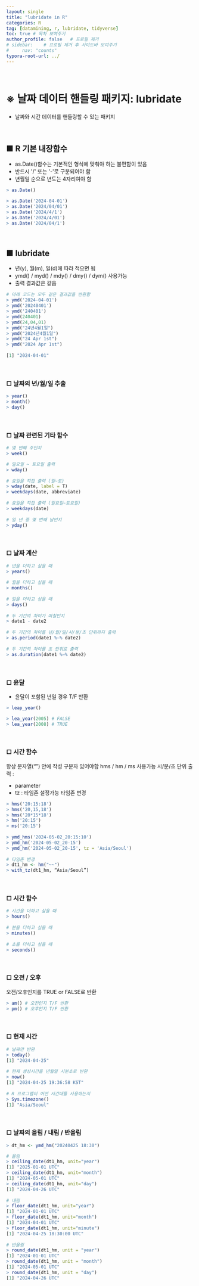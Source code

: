 ```yaml
---
layout: single
title: "lubridate in R"
categories: R
tag: [datamining, r, lubridate, tidyverse]
toc: true # 목차 보여주기
author_profile: false   # 프로필 제거
# sidebar:    # 프로필 제거 후 사이드바 보여주기
#     nav: "counts"
typora-root-url: ../
---
```

<br>

# **※ 날짜 데이터 핸들링 패키지: lubridate**				
- 날짜와 시간 데이터를 핸들링할 수 있는 패키지				

<br>

## ■ R 기본 내장함수				
- as.Date()함수는 기본적인 형식에 맞춰야 하는 불편함이 있음				
- 반드시 '/' 또는 '-'로 구분되어야 함				
- 년월일 순으로 년도는 4자리여야 함				
				
```r				
> as.Date()				
```				
				
```r				
> as.Date('2024-04-01')				
> as.Date('2024/04/01')				
> as.Date('2024/4/1')				
> as.Date('2024/4/01')				
> as.Date('2024/04/1')				
```				
				
<br>				
				
## ■ lubridate				
				
- 년(y), 월(m), 일(d)에 따라 적으면 됨				
- ymd() / myd() / mdy() / dmy() / dym() 사용가능				
- 출력 결과값은 같음				
				
```r				
# 아래 코드는 모두 같은 결과값을 반환함				
> ymd('2024-04-01')				
> ymd('20240401')				
> ymd('240401')				
> ymd(240401)				
> ymd(24,04,01)				
> ymd("24년4월1일")				
> ymd("2024년4월1일")				
> ymd("24 Apr 1st")				
> ymd("2024 Apr 1st")				
				
[1] "2024-04-01"
```				
				
<br>				
				
### □ 날짜의 년/월/일 추출				
				
```r				
> year()				
> month()				
> day()				
```				
				
<br>				
				
### □ 날짜 관련된 기타 함수				
				
```r				
# 몇 번째 주인지				
> week()				
```				
				
```r				
# 일요일 ~ 토요일 출력				
> wday()				
				
# 요일을 직접 출력 (일~토)				
> wday(date, label = T) 				
> weekdays(date, abbreviate)				
				
# 요일을 직접 출력 (일요일~토요일)				
> weekdays(date)				
				
# 일 년 중 몇 번째 날인지				
> yday()				
```

<br>				
				
### □ 날짜 계산				
				
```r
# 년을 더하고 싶을 때				
> years()				
				
# 월을 더하고 싶을 때				
> months()				
				
# 일을 더하고 싶을 때				
> days()				
				
# 두 기간의 차이가 며칠인지				
> date1 - date2				
				
# 두 기간의 차이를 년/월/일/시/분/초 단위까지 출력				
> as.period(date1 %–% date2)				
				
# 두 기간의 차이를 초 단위로 출력				
> as.duration(date1 %–% date2)				
```				
				
<br>				
				
### □ 윤달				
- 윤달이 포함된 년일 경우 T/F 반환				
				
```r				
> leap_year()				
```				
				
```r				
> lea_year(2005) # FALSE				
> lea_year(2008) # TRUE				
```				
				
<br>				
				
### □ 시간 함수				
항상 문자열(“”) 안에 작성 구분자 있어야함 hms / hm / ms 사용가능 시/분/초 단위 출력 : 				
- parameter				
- tz : 타임존 설정가능 타임존 변경				
				
				
```r				
> hms('20:15:18')				
> hms('20,15,18')				
> hms('20*15*18')				
> hm('20:15')				
> ms('20:15')				
				
> ymd_hms('2024-05-02_20:15:10')				
> ymd_hm('2024-05-02_20-15')				
> ymd_hm('2024-05-02_20-15', tz = 'Asia/Seoul')				
				
# 타임존 변경				
> dt1_hm <- hm("~~")				
> with_tz(dt1_hm, “Asia/Seoul”)				
```				
				
<br>				
				
### □ 시간 함수				
				
```r				
# 시간을 더하고 싶을 때				
> hours()				
				
# 분을 더하고 싶을 때				
> minutes()				
				
# 초를 더하고 싶을 때				
> seconds()				
```				
				
<br>				
				
### □ 오전 / 오후				
오전/오후인지를 TRUE or FALSE로 반환				
				
```r				
> am() # 오전인지 T/F 반환		
> pm() # 오후인지 T/F 반환
```				
				
<br>				
				
### □ 현재 시간				
				
```r				
# 날짜만 반환				
> today()
[1] "2024-04-25"		
				
# 현재 생성시간을 년월일 시분초로 반환				
> now()
[1] "2024-04-25 19:36:58 KST"	
				
# R 프로그램이 어떤 시간대를 사용하는지				
> Sys.timezone()
[1] "Asia/Seoul"
```				
				
<br>				
				
### □ 날짜의 올림 / 내림 / 반올림				
				
```r				
> dt_hm <- ymd_hm("20240425 18:30")

# 올림	
> ceiling_date(dt1_hm, unit="year")
[1] "2025-01-01 UTC"
> ceiling_date(dt1_hm, unit="month")
[1] "2024-05-01 UTC"
> ceiling_date(dt1_hm, unit="day")
[1] "2024-04-26 UTC"
				
# 내림
> floor_date(dt1_hm, unit="year")
[1] "2024-01-01 UTC"
> floor_date(dt1_hm, unit="month")
[1] "2024-04-01 UTC"
> floor_date(dt1_hm, unit="minute")
[1] "2024-04-25 18:30:00 UTC"
				
# 반올림		
> round_date(dt1_hm, unit = "year")
[1] "2024-01-01 UTC"
> round_date(dt1_hm, unit = "month")
[1] "2024-05-01 UTC"
> round_date(dt1_hm, unit = "day")
[1] "2024-04-26 UTC"			
```